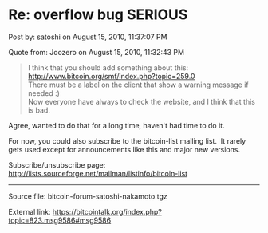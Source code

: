 # Re: overflow bug SERIOUS

Post by: satoshi on August 15, 2010, 11:37:07 PM

Quote from: Joozero on August 15, 2010, 11:32:43 PM

> I think that you should add something about this: http://www.bitcoin.org/smf/index.php?topic=259.0 <br>
> There must be a label on the client that show a warning message if needed :)<br>
> Now everyone have always to check the website, and I think that this is bad.<br>

Agree, wanted to do that for a long time, haven't had time to do it.

For now, you could also subscribe to the bitcoin-list mailing list. &nbsp;It rarely gets used except for announcements like this and major new versions.

Subscribe/unsubscribe page:<br>
http://lists.sourceforge.net/mailman/listinfo/bitcoin-list

---

Source file: bitcoin-forum-satoshi-nakamoto.tgz

External link: https://bitcointalk.org/index.php?topic=823.msg9586#msg9586
